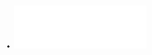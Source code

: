- ![](https://raw.githubusercontent.com/cybercongress/prism/img-upload/components/1-molecules/content/H3+icon.png)